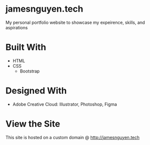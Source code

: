 # jamesnguyen.tech
My personal portfolio website to showcase my expeirence, skills, and aspirations

# Built With
* HTML
* CSS
  * Bootstrap

# Designed With
* Adobe Creative Cloud: Illustrator, Photoshop, Figma
   
# View the Site
This site is hosted on a custom domain @ http://jamesnguyen.tech